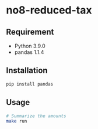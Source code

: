 # no8-reduced-tax

## Requirement

- Python 3.9.0
- pandas 1.1.4

## Installation

```bash
pip install pandas
```

## Usage

```bash
# Summarize the amounts
make run
```
